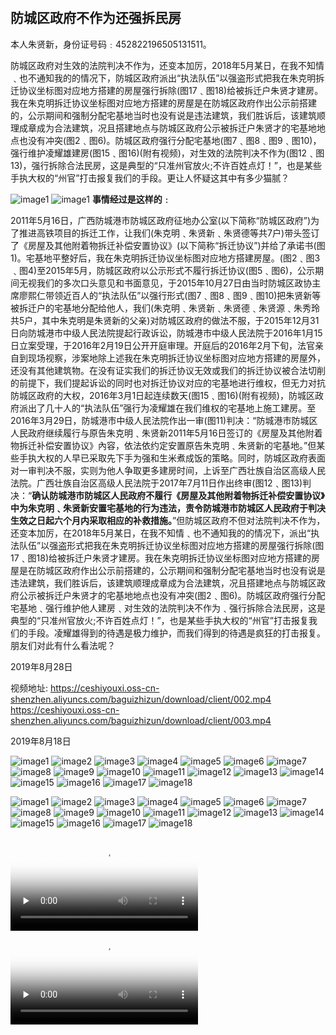 # 

##  **防城区政府不作为还强拆民房**

 本人朱贤新，身份证号码﹕452822196505131511。



 防城区政府对生效的法院判决不作为，还变本加厉，2018年5月某日，在我不知情﹑也不通知我的的情况下，防城区政府派出“执法队伍”以强盗形式把我在朱克明拆迁协议坐标图对应地方搭建的房屋强行拆除(图17﹑图18)给被拆迁户朱贤才建房。我在朱克明拆迁协议坐标图对应地方搭建的房屋是在防城区政府作出公示前搭建的，公示期间和强制分配宅基地当时也没有说是违法建筑，我们胜诉后，该建筑顺理成章成为合法建筑，况且搭建地点与防城区政府公示被拆迁户朱贤才的宅基地地点也没有冲突(图2﹑图6)。防城区政府强行分配宅基地(图7﹑图8﹑图9﹑图10)，强行维护凌耀雄建房(图15﹑图16)(附有视频)，对生效的法院判决不作为(图12﹑图13)，强行拆除合法民房，这是典型的“只准州官放火;不许百姓点灯！”，也是某些手执大权的“州官”打击报复我们的手段。更让人怀疑这其中有多少猫腻？


![image1](https://ceshiyouxi.oss-cn-shenzhen.aliyuncs.com/baguizhizun/download/client/images/VID_20160301_092428-0001.png)
![image1](https://github.com/zhuxianxinmy/forlife/blob/master/images/VID_20160301_092428-0001.png)
 **事情经过是这样的﹕**

 2011年5月16日，广西防城港市防城区政府征地办公室(以下简称“防城区政府”)为了推进高铁项目的拆迁工作，让我们(朱克明﹑朱贤新﹑朱贤德等共7户)带头签订了《房屋及其他附着物拆迁补偿安置协议》(以下简称“拆迁协议”)并给了承诺书(图1)。宅基地平整好后，我在朱克明拆迁协议坐标图对应地方搭建房屋。(图2﹑图3﹑图4)至2015年5月，防城区政府以公示形式不履行拆迁协议(图5﹑图6)，公示期间无视我们的多次口头意见和书面意见，于2015年10月27日由当时防城区政协主席廖熙仁带领近百人的“执法队伍”以强行形式(图7﹑图8﹑图9﹑图10)把朱贤新等被拆迁户的宅基地分配给他人，我们(朱克明﹑朱贤新﹑朱贤德﹑朱贤源﹑朱秀玲共5户，其中朱克明是朱贤新的父亲)对防城区政府的做法不服，于2015年12月31日向防城港市中级人民法院提起行政诉讼，防城港市中级人民法院于2016年1月15日立案受理，于2016年2月19日公开开庭审理。开庭后的2016年2月下旬，法官亲自到现场视察，涉案地除上述我在朱克明拆迁协议坐标图对应地方搭建的房屋外，还没有其他建筑物。在没有证实我们的拆迁协议无效或我们的拆迁协议被合法切削的前提下，我们提起诉讼的同时也对拆迁协议对应的宅基地进行维权，但无力对抗防城区政府的大权，2016年3月1日起连续数天(图15﹑图16)(附有视频)，防城区政府派出了几十人的“执法队伍”强行为凌耀雄在我们维权的宅基地上施工建房。至2016年3月29日，防城港市中级人民法院作出一审(图11)判决：“防城港市防城区人民政府继续履行与原告朱克明﹑朱贤新2011年5月16日签订的《房屋及其他附着物拆迁补偿安置协议》內容，依法依约定安置原告朱克明﹑朱贤新的宅基地。”但某些手执大权的人早已采取先下手为强和生米煮成饭的策略。同时，防城区政府表面对一审判决不服，实则为他人争取更多建房时间，上诉至广西壮族自治区高级人民法院。广西壮族自治区高级人民法院于2017年7月11日作出终审(图12﹑图13)判决：“**确认防城港市防城区人民政府不履行《房屋及其他附着物拆迁补偿安置协议》中为朱克明﹑朱贤新安置宅基地的行为违法，责令防城港市防城区人民政府于判决生效之日起六个月内采取相应的补救措施。**”但防城区政府不但对法院判决不作为，还变本加厉，在2018年5月某日，在我不知情﹑也不通知我的的情况下，派出“执法队伍”以强盗形式把我在朱克明拆迁协议坐标图对应地方搭建的房屋强行拆除(图17﹑图18)给被拆迁户朱贤才建房。我在朱克明拆迁协议坐标图对应地方搭建的房屋是在防城区政府作出公示前搭建的，公示期间和强制分配宅基地当时也没有说是违法建筑，我们胜诉后，该建筑顺理成章成为合法建筑，况且搭建地点与防城区政府公示被拆迁户朱贤才的宅基地地点也没有冲突(图2﹑图6)。防城区政府强行分配宅基地﹑强行维护他人建房﹑对生效的法院判决不作为﹑强行拆除合法民房，这是典型的“只准州官放火;不许百姓点灯！”，也是某些手执大权的“州官”打击报复我们的手段。凌耀雄得到的待遇是极力维护，而我们得到的待遇是疯狂的打击报复。朋友们对此有什么看法呢？

 2019年8月28日

视频地址:
https://ceshiyouxi.oss-cn-shenzhen.aliyuncs.com/baguizhizun/download/client/002.mp4
https://ceshiyouxi.oss-cn-shenzhen.aliyuncs.com/baguizhizun/download/client/003.mp4

2019年8月18日

![image1](https://ceshiyouxi.oss-cn-shenzhen.aliyuncs.com/baguizhizun/download/client/images/image1.jpg)
![image2](https://ceshiyouxi.oss-cn-shenzhen.aliyuncs.com/baguizhizun/download/client/images/image2.jpg)
![image3](https://ceshiyouxi.oss-cn-shenzhen.aliyuncs.com/baguizhizun/download/client/images/image3.jpg)
![image4](https://ceshiyouxi.oss-cn-shenzhen.aliyuncs.com/baguizhizun/download/client/images/image4.jpg)
![image5](https://ceshiyouxi.oss-cn-shenzhen.aliyuncs.com/baguizhizun/download/client/images/image5.jpg)
![image6](https://ceshiyouxi.oss-cn-shenzhen.aliyuncs.com/baguizhizun/download/client/images/image6.jpg)
![image7](https://ceshiyouxi.oss-cn-shenzhen.aliyuncs.com/baguizhizun/download/client/images/image7.jpg)
![image8](https://ceshiyouxi.oss-cn-shenzhen.aliyuncs.com/baguizhizun/download/client/images/image8.jpg)
![image9](https://ceshiyouxi.oss-cn-shenzhen.aliyuncs.com/baguizhizun/download/client/images/image9.jpg)
![image10](https://ceshiyouxi.oss-cn-shenzhen.aliyuncs.com/baguizhizun/download/client/images/image10.jpg)
![image11](https://ceshiyouxi.oss-cn-shenzhen.aliyuncs.com/baguizhizun/download/client/images/image11.jpg)
![image12](https://ceshiyouxi.oss-cn-shenzhen.aliyuncs.com/baguizhizun/download/client/images/image12.jpg)
![image13](https://ceshiyouxi.oss-cn-shenzhen.aliyuncs.com/baguizhizun/download/client/images/image13.jpg)
![image14](https://ceshiyouxi.oss-cn-shenzhen.aliyuncs.com/baguizhizun/download/client/images/image14.jpg)
![image15](https://ceshiyouxi.oss-cn-shenzhen.aliyuncs.com/baguizhizun/download/client/images/image15.jpg)
![image16](https://ceshiyouxi.oss-cn-shenzhen.aliyuncs.com/baguizhizun/download/client/images/image16.jpg)
![image17](https://ceshiyouxi.oss-cn-shenzhen.aliyuncs.com/baguizhizun/download/client/images/image17.jpg)
![image18](https://ceshiyouxi.oss-cn-shenzhen.aliyuncs.com/baguizhizun/download/client/images/image18.jpg)

![image1](https://github.com/zhuxianxinmy/forlife/blob/master/images/image1.jpg)
![image2](https://github.com/zhuxianxinmy/forlife/blob/master/images/image2.jpg)
![image3](https://github.com/zhuxianxinmy/forlife/blob/master/images/image3.jpg)
![image4](https://github.com/zhuxianxinmy/forlife/blob/master/images/image4.jpg)
![image5](https://github.com/zhuxianxinmy/forlife/blob/master/images/image5.jpg)
![image6](https://github.com/zhuxianxinmy/forlife/blob/master/images/image6.jpg)
![image7](https://github.com/zhuxianxinmy/forlife/blob/master/images/image7.jpg)
![image8](https://github.com/zhuxianxinmy/forlife/blob/master/images/image8.jpg)
![image9](https://github.com/zhuxianxinmy/forlife/blob/master/images/image9.jpg)
![image10](https://github.com/zhuxianxinmy/forlife/blob/master/images/image10.jpg)
![image11](https://github.com/zhuxianxinmy/forlife/blob/master/images/image11.jpg)
![image12](https://github.com/zhuxianxinmy/forlife/blob/master/images/image12.jpg)
![image13](https://github.com/zhuxianxinmy/forlife/blob/master/images/image13.jpg)
![image14](https://github.com/zhuxianxinmy/forlife/blob/master/images/image14.jpg)
![image15](https://github.com/zhuxianxinmy/forlife/blob/master/images/image15.jpg)
![image16](https://github.com/zhuxianxinmy/forlife/blob/master/images/image16.jpg)
![image17](https://github.com/zhuxianxinmy/forlife/blob/master/images/image17.jpg)
![image18](https://github.com/zhuxianxinmy/forlife/blob/master/images/image18.jpg)


<video id="video" controls="" preload="none" poster="https://ceshiyouxi.oss-cn-shenzhen.aliyuncs.com/baguizhizun/download/client/images/VID_20160301_092428-0001.png">
  <source id="mp4" src="https://ceshiyouxi.oss-cn-shenzhen.aliyuncs.com/baguizhizun/download/client/002.mp4" type="video/mp4">
  <p>Your user agent does not support the HTML5 Video element.</p>
</video>

<video id="video" controls="" preload="none" poster="https://ceshiyouxi.oss-cn-shenzhen.aliyuncs.com/baguizhizun/download/client/images/VID_20160301_092428-0001.png">
  <source id="mp4" src="https://ceshiyouxi.oss-cn-shenzhen.aliyuncs.com/baguizhizun/download/client/003.mp4" type="video/mp4">
  <p>Your user agent does not support the HTML5 Video element.</p>
</video>
